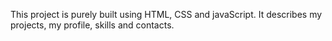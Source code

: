 This project is purely built using HTML, CSS and javaScript. It describes my projects, my profile, skills and contacts.

